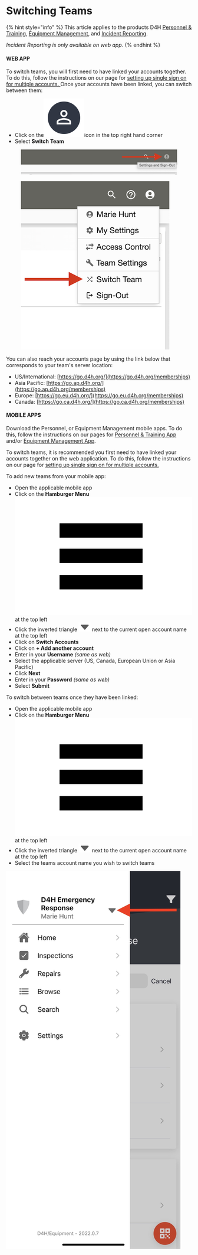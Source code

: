 # Switching Teams

{% hint style="info" %}
This article applies to the products D4H [Personnel & Training](../../personnel-and-training/getting-started.md), [Equipment Management](../../equipment-management/getting-started.md), and [Incident Reporting](../../incident-reporting/getting-started.md).&#x20;

_Incident Reporting is only available on web app._
{% endhint %}

#### WEB APP

To switch teams, you will first need to have linked your accounts together. To do this, follow the instructions on our page for [setting up single sign on for multiple accounts. ](../../user-access/sign-in-trouble/setting-up-a-single-sign-in-for-multiple-accounts.md)Once your accounts have been linked, you can switch between them:

* Click on the<img src="../../.gitbook/assets/User Icon" alt="" data-size="line">icon in the top right hand corner
* Select **Switch Team**

<figure><img src="../../.gitbook/assets/Screenshot 2022-12-07 at 4.47.28 PM.png" alt=""><figcaption></figcaption></figure>

<figure><img src="../../.gitbook/assets/Screenshot 2022-12-07 at 4.49.57 PM (1).png" alt=""><figcaption></figcaption></figure>

You can also reach your accounts page by using the link below that corresponds to your team's server location:

* US/International: [https://go.d4h.org/](https://go.d4h.org/memberships)
* Asia Pacific: [https://go.ap.d4h.org/](https://go.ap.d4h.org/memberships)
* Europe: [https://go.eu.d4h.org/](https://go.eu.d4h.org/memberships)
* Canada: [https://go.ca.d4h.org/](https://go.ca.d4h.org/memberships)

#### MOBILE APPS

Download the Personnel, or Equipment Management mobile apps.  To do this, follow the instructions on our pages for [Personnel & Training App ](../../personnel-and-training/personnel-and-training-app/)and/or [Equipment Management App](../../equipment-management/equipment-management-app/).&#x20;

To switch teams, it is recommended you first need to have linked your accounts together on the web application. To do this, follow the instructions on our page for [setting up single sign on for multiple accounts. ](../../user-access/sign-in-trouble/setting-up-a-single-sign-in-for-multiple-accounts.md)

To add new teams from your mobile app:

* Open the applicable mobile app
* Click on the **Hamburger Menu** <img src="../../.gitbook/assets/image (3).png" alt="" data-size="line">at the top left
* Click the inverted triangle ![](<../../.gitbook/assets/Screen Shot 2022-04-20 at 1.41.23 PM.png>) next to the current open account name at the top left
* Click on **Switch Accounts**
* Click on **+ Add another account**
* Enter in your **Username** _(same as web)_
* Select the applicable server (US, Canada, European Union or Asia Pacific)
* Click **Next**
* Enter in your **Password** _(same as web)_
* Select **Submit**

To switch between teams once they have been linked:

* Open the applicable mobile app
* Click on the **Hamburger Menu** <img src="../../.gitbook/assets/image (3).png" alt="" data-size="line">at the top left
* Click the inverted triangle ![](<../../.gitbook/assets/Screen Shot 2022-04-20 at 1.41.23 PM.png>) next to the current open account name at the top left
* Select the teams account name you wish to switch teams

![](<../../.gitbook/assets/Screenshot 2022-04-20 at 1.26.11 PM.jpeg>)
